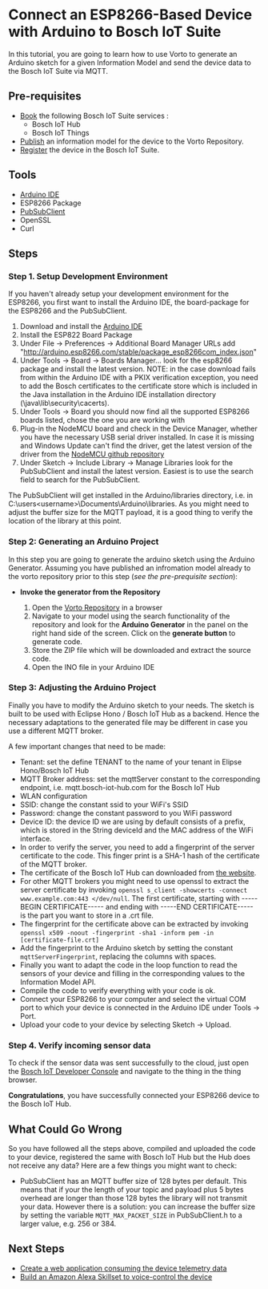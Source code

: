 # Connect an ESP8266-Based Device with Arduino to Bosch IoT Suite

In this tutorial, you are going to learn how to use Vorto to generate an Arduino sketch for a given Information Model and send the device data to the Bosch IoT Suite via MQTT. 

## Pre-requisites

* [Book](https://www.bosch-iot-suite.com) the following Bosch IoT Suite services :
	- Bosch IoT Hub
	- Bosch IoT Things
* [Publish](tutorial-create_and_publish_with_web_editor.md) an information model for the device to the Vorto Repository.  
* [Register](tutorial_register_device.md) the device in the Bosch IoT Suite.

## Tools

* [Arduino IDE](https://www.arduino.cc/en/Main/Software)
 * ESP8266 Package
 * [PubSubClient](https://pubsubclient.knolleary.net/)
* OpenSSL
* Curl

## Steps


### Step 1. Setup Development Environment

If you haven't already setup your development environment for the ESP8266, you first want to install the Arduino IDE, the board-package for the ESP8266 and the PubSubClient.

1. Download and install the [Arduino IDE](https://www.arduino.cc/en/Main/Software)
2. Install the ESP822 Board Package
 1. Under File -> Preferences -> Additional Board Manager URLs add "http://arduino.esp8266.com/stable/package_esp8266com_index.json"
 2. Under Tools -> Board -> Boards Manager... look for the esp8266 package and install the latest version. NOTE: in the case download fails from within the Arduino IDE with a PKIX verification exception, you need to add the Bosch certificates to the certificate store which is included in the Java installation in the Arduino IDE installation directory (<Arduino install path>\java\lib\security\cacerts).
 3. Under Tools -> Board you should now find all the supported ESP8266 boards listed, chose the one you are working with
 4. Plug-in the NodeMCU board and check in the Device Manager, whether you have the necessary USB serial driver installed. In case it is missing and Windows Update can't find the driver, get the latest version of the driver from the [NodeMCU github repository](https://github.com/nodemcu/nodemcu-devkit/blob/master/Drivers/)
3. Under Sketch -> Include Library -> Manage Libraries look for the PubSubClient and install the latest version. Easiest is to use the search field to search for the PubSubClient.

The PubSubClient will get installed in the Arduino/libraries directory, i.e. in C:\users\<username>\Documents\Arduino\libraries. As you might need to adjust the buffer size for the MQTT payload, it is a good thing to verify the location of the library at this point.

### Step 2: Generating an Arduino Project

In this step you are going to generate the arduino sketch using the Arduino Generator. Assuming you have published an infromation model already to the vorto repository prior to this step (*see the pre-prequisite section*):

* **Invoke the generator from the Repository**

	1. Open the [Vorto Repository](http://vorto.eclipse.org/) in a browser
	2. Navigate to your model using the search functionality of the repository and look for 	   the **Arduino Generator** in the panel on the right hand side of the screen. Click on the **generate button** to generate code. 
	3. Store the ZIP file which will be downloaded and extract the source code.
	4. Open the INO file in your Arduino IDE


### Step 3: Adjusting the Arduino Project
Finally you have to modify the Arduino sketch to your needs. The sketch is built to be used with Eclipse Hono / Bosch IoT Hub as a backend. Hence the necessary adaptations to the generated file may be different in case you use a different MQTT broker.

A few important changes that need to be made:

* Tenant: set the define TENANT to the name of your tenant in Elipse Hono/Bosch IoT Hub
* MQTT Broker address: set the mqttServer constant to the corresponding endpoint, i.e. mqtt.bosch-iot-hub.com for the Bosch IoT Hub
* WLAN configuration
 * SSID: change the constant ssid to your WiFi's SSID
 * Password: change the constant password to you WiFi password
* Device ID: the device ID we are using by default consists of a prefix, which is stored in the String deviceId and the MAC address of the WiFi interface.
* In order to verify the server, you need to add a fingerprint of the server certificate to the code. This finger print is a SHA-1 hash of the certificate of the MQTT broker.
 * The certificate of the Bosch IoT Hub can downloaded from [the website](http://docs.bosch-iot-hub.com/documentation/cert/iothub.crt).
 * For other MQTT brokers you might need to use openssl to extract the server certificate by invoking `openssl s_client -showcerts -connect www.example.com:443 </dev/null`. The first certificate, starting with -----BEGIN CERTIFICATE----- and ending with -----END CERTIFICATE----- is the part you want to store in a .crt file.
 * The fingerprint for the certificate above can be extracted by invoking `openssl x509 -noout -fingerprint -sha1 -inform pem -in [certificate-file.crt]`
 * Add the fingerprint to the Arduino sketch by setting the constant `mqttServerFingerprint`, replacing the columns with spaces.
* Finally you want to adapt the code in the loop function to read the sensors of your device and filling in the corresponding values to the Information Model API.
* Compile the code to verify everything with your code is ok.
* Connect your ESP8266 to your computer and select the virtual COM port to which your device is connected in the Arduino IDE under Tools -> Port.
* Upload your code to your device by selecting Sketch -> Upload. 

### Step 4. Verify incoming sensor data

To check if the sensor data was sent successfully to the cloud, just open the <a href="https://console.bosch-iot-suite.com">Bosch IoT Developer Console</a> and navigate to the thing in the thing browser.

**Congratulations**, you have successfully connected your ESP8266 device to the Bosch IoT Hub.

## What Could Go Wrong
So you have followed all the steps above, compiled and uploaded the code to your device, registered the same with Bosch IoT Hub but the Hub does not receive any data? Here are a few things you might want to check:

* PubSubClient has an MQTT buffer size of 128 bytes per default. This means that if your the length of your topic and payload plus 5 bytes overhead are longer than those 128 bytes the library will not transmit your data. However there is a solution: you can increase the buffer size by setting the variable `MQTT_MAX_PACKET_SIZE` in PubSubClient.h to a larger value, e.g. 256 or 384.

## Next Steps

- [Create a web application consuming the device telemetry data](tutorial_create_webapp_dashboard.md)
- [Build an Amazon Alexa Skillset to voice-control the device](tutorial_voicecontrol_alexa.md)

